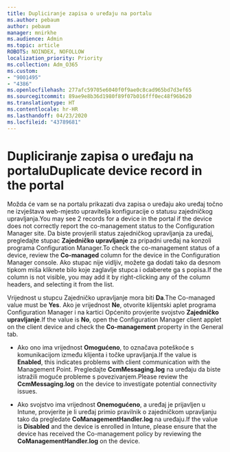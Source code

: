 ```yaml
---
title: Dupliciranje zapisa o uređaju na portalu
ms.author: pebaum
author: pebaum
manager: mnirkhe
ms.audience: Admin
ms.topic: article
ROBOTS: NOINDEX, NOFOLLOW
localization_priority: Priority
ms.collection: Adm_O365
ms.custom:
- "9001495"
- "4386"
ms.openlocfilehash: 277afc59705e6040f0f9ae0c8cad965bd7d3ef65
ms.sourcegitcommit: 89ae9e8b36d1980f89f07b016fff0ec48f96b620
ms.translationtype: HT
ms.contentlocale: hr-HR
ms.lasthandoff: 04/23/2020
ms.locfileid: "43789681"
---
```

# <a name="duplicate-device-record-in-the-portal"></a><span data-ttu-id="13fe7-102">Dupliciranje zapisa o uređaju na portalu</span><span class="sxs-lookup"><span data-stu-id="13fe7-102">Duplicate device record in the portal</span></span>

<span data-ttu-id="13fe7-103">Možda će vam se na portalu prikazati dva zapisa o uređaju ako uređaj točno ne izvještava web-mjesto upravitelja konfiguracije o statusu zajedničkog upravljanja.</span><span class="sxs-lookup"><span data-stu-id="13fe7-103">You may see 2 records for a device in the portal if the device does not correctly report the co-management status to the Configuration Manager site.</span></span> <span data-ttu-id="13fe7-104">Da biste provjerili status zajedničkog upravljanja za uređaj, pregledajte stupac **Zajedničko upravljanje** za pripadni uređaj na konzoli programa Configuration Manager.</span><span class="sxs-lookup"><span data-stu-id="13fe7-104">To check the co-management status of a device, review the **Co-managed** column for the device in the Configuration Manager console.</span></span> <span data-ttu-id="13fe7-105">Ako stupac nije vidljiv, možete ga dodati tako da desnom tipkom miša kliknete bilo koje zaglavlje stupca i odaberete ga s popisa.</span><span class="sxs-lookup"><span data-stu-id="13fe7-105">If the column is not visible, you may add it by right-clicking any of the column headers, and selecting it from the list.</span></span>

<span data-ttu-id="13fe7-106">Vrijednost u stupcu Zajedničko upravljanje mora biti **Da**.</span><span class="sxs-lookup"><span data-stu-id="13fe7-106">The Co-managed value must be **Yes**.</span></span> <span data-ttu-id="13fe7-107">Ako je vrijednost **Ne**, otvorite klijentski aplet programa Configuration Manager i na kartici Općenito provjerite svojstvo **Zajedničko upravljanje**.</span><span class="sxs-lookup"><span data-stu-id="13fe7-107">If the value is **No**, open the Configuration Manager client applet on the client device and check the **Co-management** property in the General tab.</span></span>

- <span data-ttu-id="13fe7-108">Ako ono ima vrijednost **Omogućeno**, to označava poteškoće s komunikacijom između klijenta i točke upravljanja.</span><span class="sxs-lookup"><span data-stu-id="13fe7-108">If the value is **Enabled**, this indicates problems with client communication with the Management Point.</span></span> <span data-ttu-id="13fe7-109">Pregledajte **CcmMessaging.log** na uređaju da biste istražili moguće probleme s povezivanjem.</span><span class="sxs-lookup"><span data-stu-id="13fe7-109">Please review the **CcmMessaging.log** on the device to investigate potential connectivity issues.</span></span>

- <span data-ttu-id="13fe7-110">Ako svojstvo ima vrijednost **Onemogućeno**, a uređaj je prijavljen u Intune, provjerite je li uređaj primio pravilnik o zajedničkom upravljanju tako da pregledate **CoManagementHandler.log** na uređaju.</span><span class="sxs-lookup"><span data-stu-id="13fe7-110">If the value is **Disabled** and the device is enrolled in Intune, please ensure that the device has received the Co-management policy by reviewing the **CoManagementHandler.log** on the device.</span></span>
